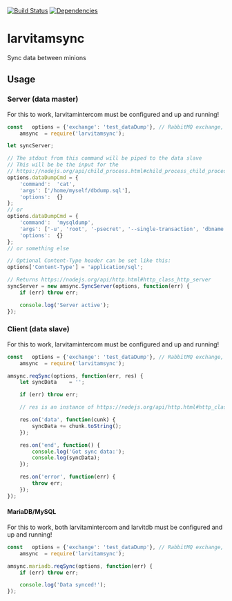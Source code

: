 [![Build Status](https://travis-ci.org/larvit/larvitamsync.svg?branch=master)](https://travis-ci.org/larvit/larvitamsync) [![Dependencies](https://david-dm.org/larvit/larvitamsync.svg)](https://david-dm.org/larvit/larvitamsync.svg)

# larvitamsync

Sync data between minions

## Usage

### Server (data master)

For this to work, larvitamintercom must be configured and up and running!

```javascript
const	options	= {'exchange': 'test_dataDump'}, // RabbitMQ exchange, must be unique on the queue
	amsync	= require('larvitamsync');

let	syncServer;

// The stdout from this command will be piped to the data slave
// This will be be the input for the
// https://nodejs.org/api/child_process.html#child_process_child_process_spawn_command_args_options
options.dataDumpCmd = {
	'command':	'cat',
	'args':	['/home/myself/dbdump.sql'],
	'options':	{}
};
// or
options.dataDumpCmd = {
	'command':	'mysqldump',
	'args':	['-u', 'root', '-psecret', '--single-transaction', 'dbname', 'table1', ,'table2'],
	'options':	{}
};
// or something else

// Optional Content-Type header can be set like this:
options['Content-Type'] = 'application/sql';

// Returns https://nodejs.org/api/http.html#http_class_http_server
syncServer = new amsync.SyncServer(options, function(err) {
	if (err) throw err;

	console.log('Server active');
});
```

### Client (data slave)

For this to work, larvitamintercom must be configured and up and running!

```javascript
const	options	= {'exchange': 'test_dataDump'}, // RabbitMQ exchange, must be unique on the queue
	amsync	= require('larvitamsync');

amsync.reqSync(options, function(err, res) {
	let	syncData	= '';

	if (err) throw err;

	// res is an instance of https://nodejs.org/api/http.html#http_class_http_incomingmessage

	res.on('data', function(cunk) {
		syncData += chunk.toString();
	});

	res.on('end', function() {
		console.log('Got sync data:');
		console.log(syncData);
	});

	res.on('error', function(err) {
		throw err;
	});
});
```

#### MariaDB/MySQL

For this to work, both larvitamintercom and larvitdb must be configured and up and running!

```javascript
const	options	= {'exchange': 'test_dataDump'}, // RabbitMQ exchange, must be unique on the queue
	amsync	= require('larvitamsync');

amsync.mariadb.reqSync(options, function(err) {
	if (err) throw err;

	console.log('Data synced!');
});
```
